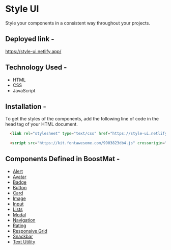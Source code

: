 
  <h1> Style UI </h1>
    Style your components in a consistent way throughout your projects.

## Deployed link -
https://style-ui.netlify.app/

## Technology Used -
  * HTML
  * CSS
  * JavaScript
  
## Installation -
To get the styles of the components, add the following line of code in the head tag of your HTML document.
```html
  <link rel="stylesheet" type="text/css" href="https://style-ui.netlify.app/components.css" />
  
  <script src="https://kit.fontawesome.com/9903823db4.js" crossorigin="anonymous"></script>
```

## Components Defined in BoostMat  -

  * [Alert](https://style-ui.netlify.app/pages/docs/docs.html#)
  * [Avatar](https://style-ui.netlify.app/pages/docs/docs.html#avatar)
  * [Badge](https://style-ui.netlify.app/pages/docs/docs.html#badge)
  * [Button](https://style-ui.netlify.app/pages/docs/docs.html#button)
  * [Card](https://style-ui.netlify.app/pages/docs/docs.html#card)
  * [Image](https://style-ui.netlify.app/pages/docs/docs.html#image)
  * [Input](https://style-ui.netlify.app/pages/docs/docs.html#image)
  * [Lists](https://style-ui.netlify.app/pages/docs/docs.html#list)
  * [Modal](https://style-ui.netlify.app/pages/docs/docs.html#modal)
  * [Navigation](https://style-ui.netlify.app/pages/docs/docs.html#navigation)
  * [Rating](https://style-ui.netlify.app/pages/docs/docs.html#rating)
  * [Responsive Grid](https://style-ui.netlify.app/pages/docs/docs.html#grid)
  * [Snackbar](https://style-ui.netlify.app/pages/docs/docs.html#snackbar)
  * [Text Utility](https://style-ui.netlify.app/pages/docs/docs.html#text-utils)
 
